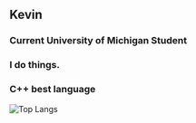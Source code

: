## Kevin
### Current University of Michigan Student
### I do things.
### C++ best language

![Top Langs](https://github-readme-stats.vercel.app/api/top-langs/?username=kevincal1226&layout=compact&theme=tokyonight)
